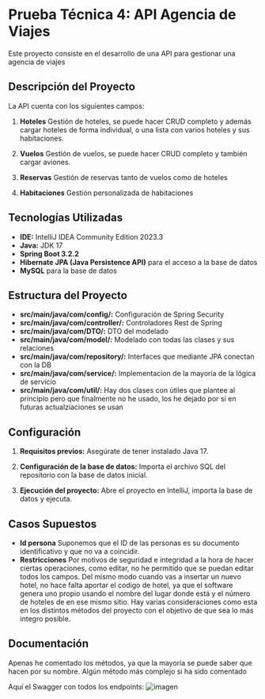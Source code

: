 # Prueba Técnica 4: API Agencia de Viajes

Este proyecto consiste en el desarrollo de una API para gestionar una agencia de viajes

## Descripción del Proyecto

La API cuenta con los siguientes campos:

1. **Hoteles** Gestión de hoteles, se puede hacer CRUD completo y además cargar hoteles de forma individual, o una lista con varios hoteles y sus habitaciones.

2. **Vuelos** Gestión de vuelos, se puede hacer CRUD completo y también cargar aviones.

2. **Reservas** Gestión de reservas tanto de vuelos como de hoteles

3. **Habitaciones** Gestión personalizada de habitaciones

## Tecnologías Utilizadas

- **IDE:** IntelliJ IDEA Community Edition 2023.3
- **Java:** JDK 17
- **Spring Boot 3.2.2**
- **Hibernate JPA (Java Persistence API)** para el acceso a la base de datos
- **MySQL** para la base de datos

## Estructura del Proyecto

- **src/main/java/com/config/:** Configuración de Spring Security
- **src/main/java/com/controller/:** Controladores Rest de Spring
- **src/main/java/com/DTO/:** DTO del modelado
- **src/main/java/com/model/:** Modelado con todas las clases y sus relaciones
- **src/main/java/com/repository/:** Interfaces que mediante JPA conectan con la DB
- **src/main/java/com/service/:** Implementacion de la mayoría de la lógica de servicio
- **src/main/java/com/util/:** Hay dos clases con útiles que plantee al principio pero que finalmente no he usado, los he dejado por si en futuras actualziaciones se usan


## Configuración

1. **Requisitos previos:** Asegúrate de tener instalado Java 17.

2. **Configuración de la base de datos:** Importa el archivo SQL del repositorio con la base de datos inicial.

3. **Ejecución del proyecto:** Abre el proyecto en IntelliJ, importa la base de datos y ejecuta.

## Casos Supuestos

- **Id persona** Suponemos que el ID de las personas es su documento identificativo y que no va a coincidir.
- **Restricciones** Por motivos de seguridad e integridad a la hora de hacer ciertas operaciones, como editar, no he permitido que se puedan editar todos los campos.
  Del mismo modo cuando vas a insertar un nuevo hotel, no hace falta aportar el codigo de hotel, ya que el software genera uno propio usando el nombre del lugar donde está
  y el número de hoteles de en ese mismo sitio. Hay varias consideraciones como esta en los distintos métodos del proyecto con el objetivo de que sea lo más integro posible.

## Documentación

Apenas he comentado los métodos, ya que la mayoría se puede saber que hacen por su nombre. Algún método más complejo si ha sido comentado

Aquí el Swagger con todos los endpoints:
![imagen](https://github.com/alfmargil/MarquezAlfonso_pruebatec4/assets/61694217/9873f32e-1e8b-45b1-975d-c63f2f81dbf2)

